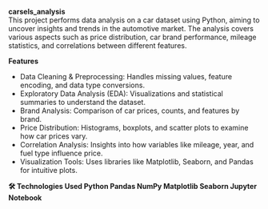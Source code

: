 <b>carsels_analysis</b> <br>
This project performs data analysis on a car dataset using Python, aiming to uncover insights and trends in the automotive market. The analysis covers various aspects such as price distribution, car brand performance, mileage statistics, and correlations between different features.

<b>Features</b>
- Data Cleaning & Preprocessing: Handles missing values, feature encoding, and data type conversions.
- Exploratory Data Analysis (EDA): Visualizations and statistical summaries to understand the dataset.
- Brand Analysis: Comparison of car prices, counts, and features by brand.
- Price Distribution: Histograms, boxplots, and scatter plots to examine how car prices vary.
- Correlation Analysis: Insights into how variables like mileage, year, and fuel type influence price.
- Visualization Tools: Uses libraries like Matplotlib, Seaborn, and Pandas for intuitive plots.

<b>🛠️ Technologies Used<b>
Python
Pandas
NumPy
Matplotlib
Seaborn
Jupyter Notebook
